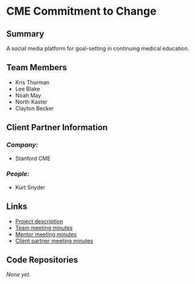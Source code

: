 # CME Commitment to Change

## **Summary**

A social media platform for goal-setting in continuing medical education.

## **Team Members**

- Kris Thurman
- Lee Blake
- Noah May
- North Kaster
- Clayton Becker

## **Client Partner Information**

<!-- May need updating after client meeting -->
### *Company:*
- Stanford CME

### *People:*
- Kurt Snyder

## **Links**

- [Project description](ProjectDescription.md)
- [Team meeting minutes](MeetingMinutes/Team)
- [Mentor meeting minutes](MeetingMinutes/Mentor)
- [Client partner meeting minutes](MeetingMinutes/ClientPartner)

## **Code Repositories**

*None yet.*

<!-- This will be a bulleted list of links, like the Link section. -->

